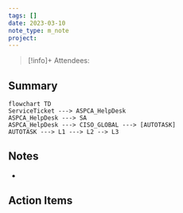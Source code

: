 ```yaml
---
tags: []
date: 2023-03-10
note_type: m_note
project:
---
```


> [!info]+
>Attendees: 


## Summary
```mermaid
flowchart TD 
ServiceTicket ---> ASPCA_HelpDesk
ASPCA_HelpDesk ---> SA
ASPCA_HelpDesk ---> CISO_GLOBAL ---> [AUTOTASK]
AUTOTASK ---> L1 ---> L2 --> L3
```


## Notes
* 


## Action Items
